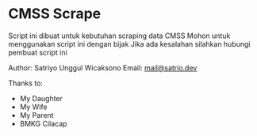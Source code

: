 # CMSS Scrape

Script ini dibuat untuk kebutuhan scraping data CMSS
Mohon untuk menggunakan script ini dengan bijak
Jika ada kesalahan silahkan hubungi pembuat script ini

Author: Satriyo Unggul Wicaksono
Email: mail@satrio.dev

Thanks to:
- My Daughter
- My Wife
- My Parent
- BMKG Cilacap

